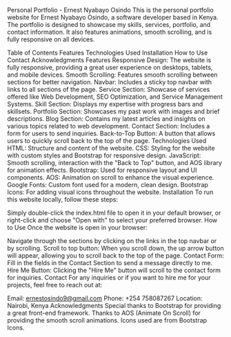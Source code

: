Personal Portfolio - Ernest Nyabayo Osindo
This is the personal portfolio website for Ernest Nyabayo Osindo, a software developer based in Kenya. The portfolio is designed to showcase my skills, services, portfolio, and contact information. It also features animations, smooth scrolling, and is fully responsive on all devices.

Table of Contents
Features
Technologies Used
Installation
How to Use
Contact
Acknowledgments
Features
Responsive Design: The website is fully responsive, providing a great user experience on desktops, tablets, and mobile devices.
Smooth Scrolling: Features smooth scrolling between sections for better navigation.
Navbar: Includes a sticky top navbar with links to all sections of the page.
Service Section: Showcase of services offered like Web Development, SEO Optimization, and Service Management Systems.
Skill Section: Displays my expertise with progress bars and skillsets.
Portfolio Section: Showcases my past work with images and brief descriptions.
Blog Section: Contains my latest articles and insights on various topics related to web development.
Contact Section: Includes a form for users to send inquiries.
Back-to-Top Button: A button that allows users to quickly scroll back to the top of the page.
Technologies Used
HTML: Structure and content of the website.
CSS: Styling for the website with custom styles and Bootstrap for responsive design.
JavaScript: Smooth scrolling, interaction with the "Back to Top" button, and AOS library for animation effects.
Bootstrap: Used for responsive layout and UI components.
AOS: Animation on scroll to enhance the visual experience.
Google Fonts: Custom font used for a modern, clean design.
Bootstrap Icons: For adding visual icons throughout the website.
Installation
To run this website locally, follow these steps:


Simply double-click the index.html file to open it in your default browser, or right-click and choose "Open with" to select your preferred browser.
How to Use
Once the website is open in your browser:

Navigate through the sections by clicking on the links in the top navbar or by scrolling.
Scroll to top button: When you scroll down, the up arrow button will appear, allowing you to scroll back to the top of the page.
Contact Form: Fill in the fields in the Contact Section to send a message directly to me.
Hire Me Button: Clicking the "Hire Me" button will scroll to the contact form for inquiries.
Contact
For any inquiries or if you want to hire me for your projects, feel free to reach out at:

Email: ernestosindo9@gmail.com
Phone: +254 758087267
Location: Nairobi, Kenya
Acknowledgments
Special thanks to Bootstrap for providing a great front-end framework.
Thanks to AOS (Animate On Scroll) for providing the smooth scroll animations.
Icons used are from Bootstrap Icons.